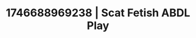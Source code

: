 ---
categories:
- Skin-to-skin fantasy
- AI-generated
- Delirious pleasure
- Ethereal kink
- Dark fantasy erotica
- Tattooed beauties
- ASMR
- Cosplay
image: /assets/images/1746688969238.jpg
layout: post
seo:
  description: Featured content with sensual Scat Fetish, ABDL Play. HD images available.
  keywords: Scat Fetish, ABDL Play
  og_image: /assets/images/1746688969238.jpg
  schema_type: VisualArtwork
tags:
- '#1746688969238'
- ABDL Play
- Scat Fetish
title: 1746688969238 | Scat Fetish ABDL Play
---